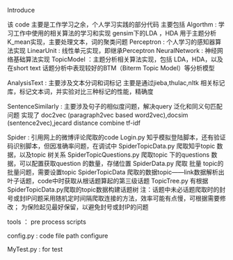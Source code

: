 Introduce


该 code 主要是工作学习之余，个人学习实践的部分代码
主要包括
Algorthm : 学习工作中使用的相关算法的学习和实现
    gensim下的LDA ，HDA  用于主题分析
    K_mean实现，主要处理文本，词的聚类问题
    Perceptron : 个人学习的感知器算法实现
    LinearUnit : 线性单元实现，即继承Perceptron
    NeuralNetwork : 神经网络基础算法实现
    TopicModel ：主题分析相关算法实现，包括 LDA，HDA，以及在short text 话题分析中表现较好的BTM（Biterm Topic Model）等分析模型
    

AnalysisText : 主要涉及文本分词和词标记
    主要是通过jieba,thulac,nltk 相关标记库，标记文本词，并实验对比三种标记的性能，精确度
    
SentenceSimilarly : 主要涉及句子的相似度问题，解决query 泛化和同义句匹配问题
    实现了 doc2vec (paragraph2vec based word2vec),docsim (sentence2vec),jecard distance combine tf-idf 
    
Spider : 引用网上的微博评论爬取的code
		Login.py 知乎模拟登陆脚本，还有验证码识别脚本，但因准确率问题，在调试中
		SpiderTopicData.py 爬取知乎topic 数据，以及topic 树关系
		SpiderTopicQuestions.py 爬取topic 下的questions 数据，可以配置获取question 的数量，存储位置
        SpiderData.py 爬取 批量 topic的批量问题，需要设置topic SpiderTopicData 爬取的数据topic——link数据解析出叶子话题，code中时获取从根话题算起的第三级话题
        TopicTree.py 有根据SpiderTopicData.py爬取的topic数据构建话题树
        注：话题中未必话题爬取时的封号或封IP问题采用随机定时间隔爬取连接的方法，效率可能有点慢，可根据需要修改；
        为保险起见最好保留，以避免封号或封IP的问题
		


tools ： pre process scripts


config.py  : code file path configure

MyTest.py : for test 



